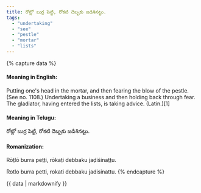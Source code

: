 ```yaml
---
title: రోట్లో బుర్ర పెట్టి, రోకటి దెబ్బకు జడిశినట్టు.
tags:
  - "undertaking"
  - "see"
  - "pestle"
  - "mortar"
  - "lists"
---
```


{% capture data %}
#### Meaning in English:
Putting one's head in the mortar, and then fearing the blow of the pestle.
(See no. 1108.)
Undertaking a business and then holding back through fear.
The gladiator, having entered the lists, is taking advice. (Latin.)[1]

#### Meaning in Telugu:
రోట్లో బుర్ర పెట్టి, రోకటి దెబ్బకు జడిశినట్టు.

#### Romanization:
Rōṭlō burra peṭṭi, rōkaṭi debbaku jaḍiśinaṭṭu.

Rotlo burra petti, rokati debbaku jadisinattu.
{% endcapture %}

{{ data | markdownify }}

